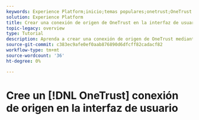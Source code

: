 ```yaml
---
keywords: Experience Platform;inicio;temas populares;onetrust;OneTrust
solution: Experience Platform
title: Crear una conexión de origen de OneTrust en la interfaz de usuario
topic-legacy: overview
type: Tutorial
description: Aprenda a crear una conexión de origen de OneTrust mediante la interfaz de usuario de Adobe Experience Platform.
source-git-commit: c383ec9afe0ef0aab876890d6dfcff82cadacf82
workflow-type: tm+mt
source-wordcount: '36'
ht-degree: 0%

---
```


# Cree un [!DNL OneTrust] conexión de origen en la interfaz de usuario
